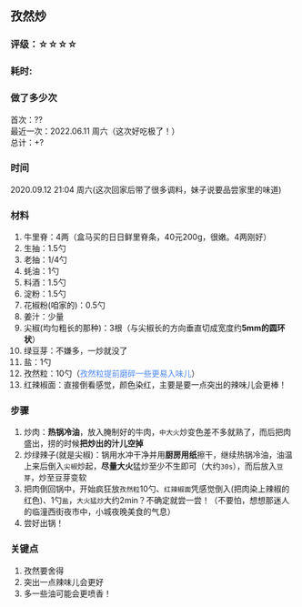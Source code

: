 ## 孜然炒

### 评级：☆☆☆☆

### 耗时: 

### 做了多少次
首次：??  
最近一次：2022.06.11 周六（这次好吃极了！）  
总计：+? 

### 时间
2020.09.12 21:04 周六(这次回家后带了很多调料，妹子说要品尝家里的味道)  

### 材料
1. 牛里脊：4两（盒马买的日日鲜里脊条，40元200g，很嫩。4两刚好）
2. 生抽：1.5勺
3. 老抽：1/4勺 
4. 蚝油：1勺
5. 料酒：1.5勺
6. 淀粉：1.5勺
7. 花椒粉(咱家的)：0.5勺
8. 姜汁：少量
9. 尖椒(均匀粗长的那种)：3根（与尖椒长的方向垂直切成宽度约**5mm的圆环状**）
10. 绿豆芽：不嫌多，一炒就没了
11. 盐：1勺
12. 孜然粒：10勺（<span style='color:#4b87f5'>孜然粒提前磨碎一些更易入味儿</span>）
13. 红辣椒面：直接倒看感觉，颜色染红，主要是要一点突出的辣味儿会更棒！

### 步骤
1. 炒肉：**热锅冷油**，放入腌制好的牛肉，`中大火`炒变色差不多就熟了，而后把肉盛出，捞的时候**把炒出的汁儿空掉**
2. 炒绿辣子(就是尖椒)：锅用水冲干净并用**厨房用纸**擦干，继续热锅冷油，油温上来后倒入`尖椒`炒起，**尽量大火**猛炒至少不生即可（大约`30s`），而后放入`豆芽`，炒至豆芽变软
3. 把肉倒回锅中，开始疯狂放`孜然粒`10勺、`红辣椒面`凭感觉倒入(把肉染上辣椒的红色)、1勺`盐`，`大火猛炒`大约2min？不确定就尝一尝！（不要怕，想想那迷人的临潼西街夜市中，小城夜晚美食的气息）
4. 尝好出锅！

### 关键点
1. 孜然要舍得
2. 突出一点辣味儿会更好
3. 多一些油可能会更喷香！